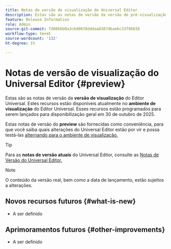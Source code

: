 ```yaml
---
title: Notas de versão de visualização do Universal Editor
description: Estas são as notas de versão da versão de pré-visualização do Universal Editor.
feature: Release Information
role: Admin
source-git-commit: fd80b6b0a3c6d06f8dddaa8387dbae6c33f96038
workflow-type: tm+mt
source-wordcount: '132'
ht-degree: 1%

---
```



# Notas de versão de visualização do Universal Editor {#preview}

Estas são as notas de versão da **versão de visualização** do Editor Universal. Estes recursos estão disponíveis atualmente no **ambiente de visualização** do Editor Universal. Esses recursos estão programados para serem lançados para disponibilização geral em 30 de outubro de 2025.

Estas notas de versão do **preview** são fornecidas como conveniência, para que você saiba quais alterações do Universal Editor estão por vir e possa testá-las [alternando para o ambiente de visualização.](/help/sites-cloud/authoring/universal-editor/navigation.md#user-properties)

>[!TIP]
>
>Para as **notas de versão atuais** do Universal Editor, consulte as [Notas de Versão do Universal Editor.](/help/release-notes/universal-editor/current.md)

>[!NOTE]
>
>O conteúdo da versão real, bem como a data de lançamento, estão sujeitos a alterações.

## Novos recursos futuros {#what-is-new}

* A ser definido

## Aprimoramentos futuros {#other-improvements}

* A ser definido

